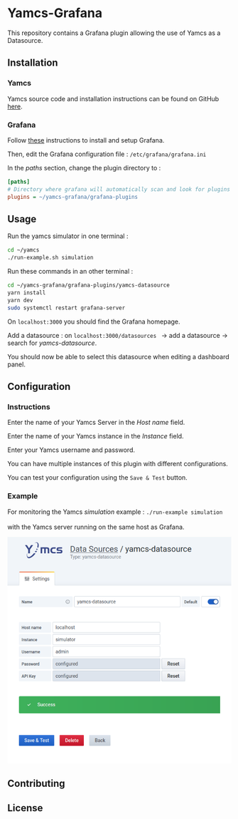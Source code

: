 # Yamcs-Grafana

This repository contains a Grafana plugin allowing the use of Yamcs as a Datasource.

## Installation

### Yamcs
Yamcs source code and installation instructions can be found on GitHub [here](https://github.com/yamcs/yamcs).


### Grafana

Follow [these](https://grafana.com/docs/grafana/latest/getting-started/getting-started/) instructions to install and setup Grafana.

Then, edit the Grafana configuration file :
```/etc/grafana/grafana.ini ```

In the *paths* section, change the plugin directory to :
```ini
[paths]
# Directory where grafana will automatically scan and look for plugins
plugins = ~/yamcs-grafana/grafana-plugins
```


## Usage
Run the yamcs simulator in one terminal :
```bash
cd ~/yamcs
./run-example.sh simulation
```
Run these commands in an other terminal :
```bash
cd ~/yamcs-grafana/grafana-plugins/yamcs-datasource
yarn install
yarn dev
sudo systemctl restart grafana-server
```
On ```localhost:3000``` you should find the Grafana homepage.

Add a datasource : on ```localhost:3000/datasources ``` -> add a datasource -> search for *yamcs-datasource*.

You should now be able to select this datasource when editing a dashboard panel.

## Configuration

### Instructions

Enter the name of your Yamcs Server in the *Host name* field.

Enter the name of your Yamcs instance in the *Instance* field.

Enter your Yamcs username and password.

You can have multiple instances of this plugin with different configurations.

You can test your configuration using the ```Save & Test``` button.

### Example

For monitoring the Yamcs *simulation* example : ```./run-example simulation ``` <br></br>
with the Yamcs server running on the same host as Grafana.

![](configExample.png)


## Contributing


## License
